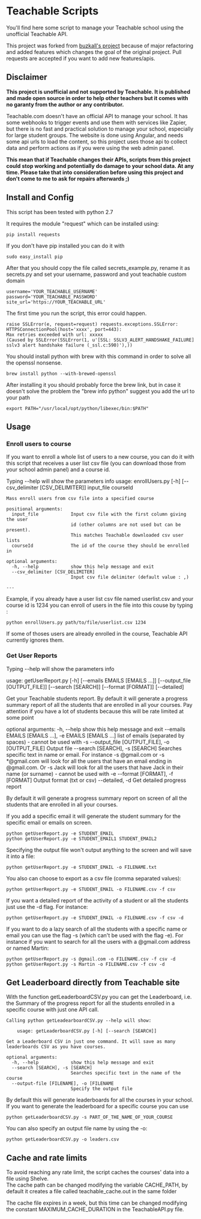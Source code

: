 # Teachable Scripts
You'll find here some script to manage your Teachable school using the unofficial Teachable API.

This project was forked from [buzkall's project](https://github.com/buzkall/teachable-reports-export) because of major refactoring and added features which changes the goal of the original project.
Pull requests are accepted if you want to add new features/apis.


   

## Disclaimer
**This project is unofficial and not supported by Teachable. It is published and made open source in order to help other teachers but it comes with no garanty from the author or any contributor.**

Teachable.com doesn't have an official API to manage your school. It has some webhooks to trigger events and use them with services like Zapier, but there is no fast and practical solution to manage your school, especially for large student groups.
The website is done using Angular, and needs some api urls to load the content, so this project uses those api to collect data and perform actions as if you were using the web admin panel.

**This mean that if Teachable changes their APIs, scripts from this project could stop working and potentially do damage to your school data. At any time. 
Please take that into consideration before using this project and don't come to me to ask for repairs afterwards ;)** 

## Install and Config
This script has been tested with python 2.7

It requires the module "request" which can be installed using:

    pip install requests
    
If you don't have pip installed you can do it with

    sudo easy_install pip
    

After that you should copy the file called secrets_example.py, rename it as secrets.py and set your username, password and yout teachable custom domain

    username='YOUR_TEACHABLE_USERNAME'
    password='YOUR_TEACHABLE_PASSWORD'
    site_url='https://YOUR_TEACHABLE_URL'

The first time you run the script, this error could happen.

    raise SSLError(e, request=request) requests.exceptions.SSLError: 
    HTTPSConnectionPool(host='xxxx', port=443): 
    Max retries exceeded with url: xxxxx 
    (Caused by SSLError(SSLError(1, u'[SSL: SSLV3_ALERT_HANDSHAKE_FAILURE] 
    sslv3 alert handshake failure (_ssl.c:590)'),)) 

You should install python with brew with this command in order to solve all the openssl nonsense.

    brew install python --with-brewed-openssl
    
After installing it you should probably force the brew link, but in case it doesn't solve the problem
the "brew info python" suggest you add the url to your path

    export PATH="/usr/local/opt/python/libexec/bin:$PATH"

## Usage
### Enroll users to course
If you want to enroll a whole list of users to a new course, you can do it with this script that receives a user list csv file (you can download those from your school admin panel) and a course id.

Typing --help will show the parameters info
    usage: enrollUsers.py [-h] [--csv_delimiter [CSV_DELIMITER]]
                          input_file courseId
    
    Mass enroll users from csv file into a specified course
    
    positional arguments:
      input_file            Input csv file with the first column giving the user
                            id (other columns are not used but can be present).
                            This matches Teachable downloaded csv user lists
      courseId              The id of the course they should be enrolled in
    
    optional arguments:
      -h, --help            show this help message and exit
      --csv_delimiter [CSV_DELIMITER]
                            Input csv file delimiter (default value : ,)
    
    ---

Example, if you already have a user list csv file named userlist.csv and your course id is 1234 you can enroll of users in the file into this couse by typing :

    python enrollUsers.py path/to/file/userlist.csv 1234
    
If some of thoses users are already enrolled in the course, Teachable API currently ignores them.

### Get User Reports

Typing --help will show the parameters info

  usage: getUserReport.py [-h] [--emails EMAILS [EMAILS ...]] [--output_file [OUTPUT_FILE]] [--search [SEARCH]] [--format [FORMAT]] [--detailed]

  Get your Teachable students report. By default it will generate a progress summary report of all the students that are enrolled in all your courses. Pay
  attention if you have a lot of students because this will be rate limited at some point

  optional arguments:
    -h, --help            show this help message and exit
    --emails EMAILS [EMAILS ...], -e EMAILS [EMAILS ...]
                        list of emails (separated by spaces) - cannot be used with -s
    --output_file [OUTPUT_FILE], -o [OUTPUT_FILE]
                        Output file
    --search [SEARCH], -s [SEARCH]
                        Searches specific text in name or email. For instance -s @gmail.com or -s *@gmail.com will look for all the users that have an
                        email ending in @gmail.com. Or -s Jack will look for all the users that have Jack in their name (or surname) - cannot be used with
                        -e
    --format [FORMAT], -f [FORMAT]
                        Output format (txt or csv)
    --detailed, -d        Get detailed progress report
    
By default it will generate a progress summary report on screen of all the students that are enrolled in all your courses.

If you add a specific email it will generate the student summary for the specific email or emails on screen.

    python getUserReport.py -e STUDENT_EMAIL
    python getUserReport.py -e STUDENT_EMAIL1 STUDENT_EMAIL2
    
Specifying the output file won't output anything to the screen and will save it into a file:

    python getUserReport.py -e STUDENT_EMAIL -o FILENAME.txt
    
You also can choose to export as a csv file (comma separated values):

    python getUserReport.py -e STUDENT_EMAIL -o FILENAME.csv -f csv
    
If you want a detailed report of the activity of a student or all the students just use the -d flag. For instance:
   
    python getUserReport.py -e STUDENT_EMAIL -o FILENAME.csv -f csv -d

If you want to do a lazy search of all the students with a specific name or email you can use the flag -s (which can't be used with the flag -e). For instance if you want to search for all the users with a @gmail.com address or named Martin:

    python getUserReport.py -s @gmail.com -o FILENAME.csv -f csv -d
    python getUserReport.py -s Martin -o FILENAME.csv -f csv -d
    
## Get Leaderboard directly from Teachable site

With the function getLeaderboardCSV.py you can get the Leaderboard, i.e. the Summary of the progress report for all the students enrolled in a specific course with just one API call.

    Calling python getLeadearboardCSV.py --help will show:

        usage: getLeaderboardCSV.py [-h] [--search [SEARCH]]

    Get a Leaderboard CSV in just one command. It will save as many leaderboards CSV as you have courses.

    optional arguments:
      -h, --help            show this help message and exit
      --search [SEARCH], -s [SEARCH]
                            Searches specific text in the name of the course
      --output-file [FILENAME], -o [FILENAME
                            Specify the output file
   
By default this will generate leaderboards for all the courses in your school. If you want to generate the leaderboard for a specific course you can use

    python getLeaderboardCSV.py -s PART_OF_THE_NAME_OF_YOUR_COURSE
    
You can also specify an output file name by using the -o:

    python getLeaderboardCSV.py -o leaders.csv
    

## Cache and rate limits
To avoid reaching any rate limit, the script caches the courses' data into a file using Shelve.  
The cache path can be changed modifying the variable CACHE_PATH, by default it creates a file called teachable_cache.out in the same folder

The cache file expires in a week, but this time can be changed modifying the constant MAXIMUM_CACHE_DURATION in the TeachableAPI.py file.
